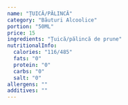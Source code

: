 ```yaml
---
name: "ȚUICĂ/PĂLINCĂ"
category: "Băuturi Alcoolice"
portion: "50ML"
price: 15
ingredients: "Țuică/pălincă de prune"
nutritionalInfo:
  calories: "116/485"
  fats: "0"
  protein: "0"
  carbs: "0"
  salt: "0"
allergens: ""
additives: ""
---
```

